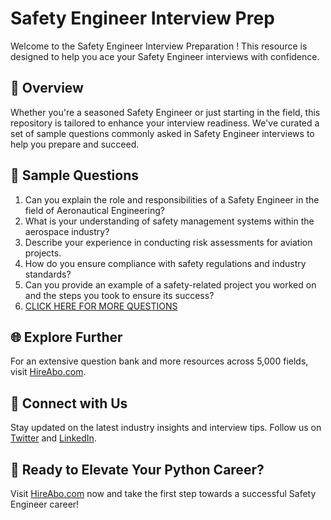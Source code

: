 # Safety Engineer Interview Prep

Welcome to the Safety Engineer Interview Preparation ! This resource is designed to help you ace your Safety Engineer interviews with confidence.

## 🚀 Overview

Whether you're a seasoned Safety Engineer or just starting in the field, this repository is tailored to enhance your interview readiness. We've curated a set of sample questions commonly asked in Safety Engineer interviews to help you prepare and succeed.

## 📝 Sample Questions

1. Can you explain the role and responsibilities of a Safety Engineer in the field of Aeronautical Engineering?
2. What is your understanding of safety management systems within the aerospace industry?
3. Describe your experience in conducting risk assessments for aviation projects.
4. How do you ensure compliance with safety regulations and industry standards?
5. Can you provide an example of a safety-related project you worked on and the steps you took to ensure its success?
6. [CLICK HERE FOR MORE QUESTIONS](https://hireabo.com/job/14_1_12/Safety%20Engineer)

## 🌐 Explore Further

For an extensive question bank and more resources across 5,000 fields, visit [HireAbo.com](https://www.hireabo.com).

## 📱 Connect with Us

Stay updated on the latest industry insights and interview tips. Follow us on [Twitter](https://twitter.com/hireabo) and [LinkedIn](https://www.linkedin.com/in/hire-abo-3609972a8/).

## 🚀 Ready to Elevate Your Python Career?

Visit [HireAbo.com](https://www.hireabo.com) now and take the first step towards a successful Safety Engineer career!